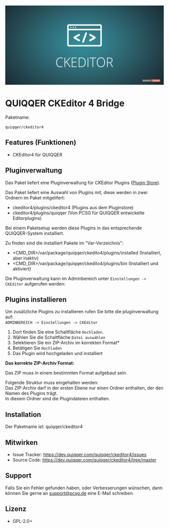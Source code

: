 ![Readme.jpg](bin/images/Readme.jpg)

QUIQQER CKEditor 4 Bridge
========

Paketname:

    quiqqer/ckeditor4


Features (Funktionen)
--------

- CKEditor4 für QUIQQER


Pluginverwaltung
--------

Das Paket liefert eine Pluginverwaltung für CKEditor Plugins ([Plugin Store](http://ckeditor.com/addons/plugins/all)).

Das Paket liefert eine Auswahl von Plugins mit, diese werden in zwei Ordnern im Paket mitgelifert:
* ckeditor4/plugins/ckeditor4 (Plugins aus dem Pluginstore)
* ckeditor4/plugins/quiqqer (Von PCSG für QUIQQER entwickelte Editorplugins)

Bei einem Paketsetup werden diese Plugins in das entsprechende QUIQQER-System installiert.

Zu finden sind die installiert Pakete im "Var-Verzeichnis":

* \<CMD_DIR>/var/package/quiqqer/ckedito4/plugins/installed (Installiert, aber inaktiv)
* \<CMD_DIR>/var/package/quiqqer/ckedito4/plugins/bin (Installiert und aktiviert)


Die Pluginverwaltung kann im Adminbereich unter `Einstellungen -> CKEditor` aufgerufen werden:


Plugins installieren
-------

Um zusätzliche Plugins zu installieren rufen Sie bitte die pluginverwaltung auf:   
`ADMINBEREICH -> Einstellungen -> CKEditor`  

1) Dort finden Sie eine Schaltfläche `Hochladen`.
2) Wählen Sie die Schaltfläche `Datei auswählen`
3) Selektieren Sie ein ZIP-Archiv im korrekten Format*
4) Betätigen Sie `Hochladen`
5) Das Plugin wird hochgeladen und installiert

__**Das korrekte ZIP-Archiv Format:**__  

Das ZIP muss in einem bestimmten Format aufgebaut sein.

Folgende Struktur muss eingehalten werden:  
Das ZIP-Archiv darf in der ersten Ebene nur einen Ordner enthalten, der den Namen des Plugins trägt.  
In diesem Ordner sind die Plugindateien enthalten. 

Installation
------------

Der Paketname ist: quiqqer/ckeditor4


Mitwirken
----------

- Issue Tracker: https://dev.quiqqer.com/quiqqer/ckeditor4/issues
- Source Code: https://dev.quiqqer.com/quiqqer/ckeditor4/tree/master


Support
-------

Falls Sie ein Fehler gefunden haben, oder Verbesserungen wünschen,
dann können Sie gerne an support@pcsg.de eine E-Mail schreiben.


Lizenz
-------

- GPL-2.0+


